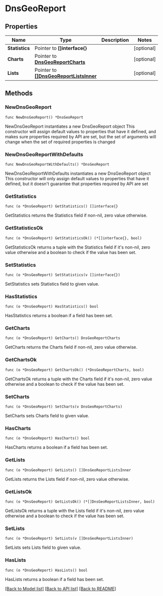 # DnsGeoReport

## Properties

Name | Type | Description | Notes
------------ | ------------- | ------------- | -------------
**Statistics** | Pointer to **[]interface{}** |  | [optional] 
**Charts** | Pointer to [**DnsGeoReportCharts**](DnsGeoReportCharts.md) |  | [optional] 
**Lists** | Pointer to [**[]DnsGeoReportListsInner**](DnsGeoReportListsInner.md) |  | [optional] 

## Methods

### NewDnsGeoReport

`func NewDnsGeoReport() *DnsGeoReport`

NewDnsGeoReport instantiates a new DnsGeoReport object
This constructor will assign default values to properties that have it defined,
and makes sure properties required by API are set, but the set of arguments
will change when the set of required properties is changed

### NewDnsGeoReportWithDefaults

`func NewDnsGeoReportWithDefaults() *DnsGeoReport`

NewDnsGeoReportWithDefaults instantiates a new DnsGeoReport object
This constructor will only assign default values to properties that have it defined,
but it doesn't guarantee that properties required by API are set

### GetStatistics

`func (o *DnsGeoReport) GetStatistics() []interface{}`

GetStatistics returns the Statistics field if non-nil, zero value otherwise.

### GetStatisticsOk

`func (o *DnsGeoReport) GetStatisticsOk() (*[]interface{}, bool)`

GetStatisticsOk returns a tuple with the Statistics field if it's non-nil, zero value otherwise
and a boolean to check if the value has been set.

### SetStatistics

`func (o *DnsGeoReport) SetStatistics(v []interface{})`

SetStatistics sets Statistics field to given value.

### HasStatistics

`func (o *DnsGeoReport) HasStatistics() bool`

HasStatistics returns a boolean if a field has been set.

### GetCharts

`func (o *DnsGeoReport) GetCharts() DnsGeoReportCharts`

GetCharts returns the Charts field if non-nil, zero value otherwise.

### GetChartsOk

`func (o *DnsGeoReport) GetChartsOk() (*DnsGeoReportCharts, bool)`

GetChartsOk returns a tuple with the Charts field if it's non-nil, zero value otherwise
and a boolean to check if the value has been set.

### SetCharts

`func (o *DnsGeoReport) SetCharts(v DnsGeoReportCharts)`

SetCharts sets Charts field to given value.

### HasCharts

`func (o *DnsGeoReport) HasCharts() bool`

HasCharts returns a boolean if a field has been set.

### GetLists

`func (o *DnsGeoReport) GetLists() []DnsGeoReportListsInner`

GetLists returns the Lists field if non-nil, zero value otherwise.

### GetListsOk

`func (o *DnsGeoReport) GetListsOk() (*[]DnsGeoReportListsInner, bool)`

GetListsOk returns a tuple with the Lists field if it's non-nil, zero value otherwise
and a boolean to check if the value has been set.

### SetLists

`func (o *DnsGeoReport) SetLists(v []DnsGeoReportListsInner)`

SetLists sets Lists field to given value.

### HasLists

`func (o *DnsGeoReport) HasLists() bool`

HasLists returns a boolean if a field has been set.


[[Back to Model list]](../README.md#documentation-for-models) [[Back to API list]](../README.md#documentation-for-api-endpoints) [[Back to README]](../README.md)


